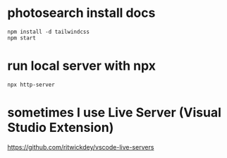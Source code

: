 # photosearch install docs

```
npm install -d tailwindcss 
npm start 
```

# run local server with npx 

```
npx http-server
```
# sometimes I use Live Server (Visual Studio Extension)
https://github.com/ritwickdey/vscode-live-servers
